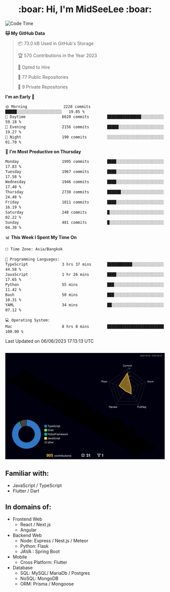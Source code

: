 <h1 align="center"> :boar: Hi, I'm MidSeeLee :boar:</h1>
 
<!--START_SECTION:waka-->
![Code Time](http://img.shields.io/badge/Code%20Time-618%20hrs%2023%20mins-blue)

**🐱 My GitHub Data** 

> 📦 73.0 kB Used in GitHub's Storage 
 > 
> 🏆 570 Contributions in the Year 2023
 > 
> 💼 Opted to Hire
 > 
> 📜 77 Public Repositories 
 > 
> 🔑 9 Private Repositories 
 > 
**I'm an Early 🐤** 

```text
🌞 Morning                2220 commits        █████░░░░░░░░░░░░░░░░░░░░   19.85 % 
🌆 Daytime                6620 commits        ███████████████░░░░░░░░░░   59.18 % 
🌃 Evening                2156 commits        █████░░░░░░░░░░░░░░░░░░░░   19.27 % 
🌙 Night                  190 commits         ░░░░░░░░░░░░░░░░░░░░░░░░░   01.70 % 
```
📅 **I'm Most Productive on Thursday** 

```text
Monday                   1995 commits        ████░░░░░░░░░░░░░░░░░░░░░   17.83 % 
Tuesday                  1967 commits        ████░░░░░░░░░░░░░░░░░░░░░   17.58 % 
Wednesday                1946 commits        ████░░░░░░░░░░░░░░░░░░░░░   17.40 % 
Thursday                 2738 commits        ██████░░░░░░░░░░░░░░░░░░░   24.48 % 
Friday                   1811 commits        ████░░░░░░░░░░░░░░░░░░░░░   16.19 % 
Saturday                 248 commits         █░░░░░░░░░░░░░░░░░░░░░░░░   02.22 % 
Sunday                   481 commits         █░░░░░░░░░░░░░░░░░░░░░░░░   04.30 % 
```


📊 **This Week I Spent My Time On** 

```text
🕑︎ Time Zone: Asia/Bangkok

💬 Programming Languages: 
TypeScript               3 hrs 37 mins       ███████████░░░░░░░░░░░░░░   44.58 % 
JavaScript               1 hr 26 mins        ████░░░░░░░░░░░░░░░░░░░░░   17.65 % 
Python                   55 mins             ███░░░░░░░░░░░░░░░░░░░░░░   11.42 % 
Bash                     50 mins             ███░░░░░░░░░░░░░░░░░░░░░░   10.31 % 
YAML                     34 mins             ██░░░░░░░░░░░░░░░░░░░░░░░   07.12 % 

💻 Operating System: 
Mac                      8 hrs 8 mins        █████████████████████████   100.00 % 
```


 Last Updated on 06/06/2023 17:13:13 UTC
<!--END_SECTION:waka-->

##

![](./profile-3d-contrib/profile-night-rainbow.svg)

## Familiar with:
- JavaScript / TypeScript
- Flutter / Dart

## In domains of:
- Frontend Web
  - React / Next.js
  - Angular
- Backend Web
  - Node: Express / Nest.js / Meteor
  - Python: Flask
  - JAVA : Spring Boot
- Mobile
  - Cross Platform: Flutter
- Database
  - SQL: MySQL/ MariaDb / Postgres
  - NoSQL: MongoDB
  - ORM: Prisma / Mongoose
